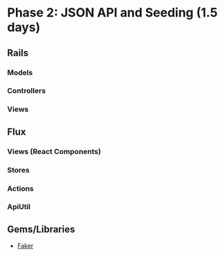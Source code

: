 # Phase 2: JSON API and Seeding (1.5 days)
## Rails
### Models

### Controllers

### Views

## Flux
### Views (React Components)

### Stores

### Actions

### ApiUtil

## Gems/Libraries
* [Faker][faker]

[faker]: https://github.com/stympy/faker
